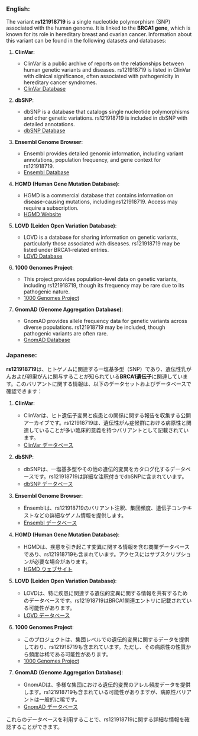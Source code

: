 ### English:
The variant **rs121918719** is a single nucleotide polymorphism (SNP) associated with the human genome. It is linked to the **BRCA1 gene**, which is known for its role in hereditary breast and ovarian cancer. Information about this variant can be found in the following datasets and databases:

1. **ClinVar**:
   - ClinVar is a public archive of reports on the relationships between human genetic variants and diseases. rs121918719 is listed in ClinVar with clinical significance, often associated with pathogenicity in hereditary cancer syndromes.
   - [ClinVar Database](https://www.ncbi.nlm.nih.gov/clinvar/)

2. **dbSNP**:
   - dbSNP is a database that catalogs single nucleotide polymorphisms and other genetic variations. rs121918719 is included in dbSNP with detailed annotations.
   - [dbSNP Database](https://www.ncbi.nlm.nih.gov/snp/)

3. **Ensembl Genome Browser**:
   - Ensembl provides detailed genomic information, including variant annotations, population frequency, and gene context for rs121918719.
   - [Ensembl Database](https://www.ensembl.org/)

4. **HGMD (Human Gene Mutation Database)**:
   - HGMD is a commercial database that contains information on disease-causing mutations, including rs121918719. Access may require a subscription.
   - [HGMD Website](https://www.hgmd.cf.ac.uk/)

5. **LOVD (Leiden Open Variation Database)**:
   - LOVD is a database for sharing information on genetic variants, particularly those associated with diseases. rs121918719 may be listed under BRCA1-related entries.
   - [LOVD Database](https://www.lovd.nl/)

6. **1000 Genomes Project**:
   - This project provides population-level data on genetic variants, including rs121918719, though its frequency may be rare due to its pathogenic nature.
   - [1000 Genomes Project](https://www.internationalgenome.org/)

7. **GnomAD (Genome Aggregation Database)**:
   - GnomAD provides allele frequency data for genetic variants across diverse populations. rs121918719 may be included, though pathogenic variants are often rare.
   - [GnomAD Database](https://gnomad.broadinstitute.org/)

### Japanese:
**rs121918719**は、ヒトゲノムに関連する一塩基多型（SNP）であり、遺伝性乳がんおよび卵巣がんに関与することが知られている**BRCA1遺伝子**に関連しています。このバリアントに関する情報は、以下のデータセットおよびデータベースで確認できます：

1. **ClinVar**:
   - ClinVarは、ヒト遺伝子変異と疾患との関係に関する報告を収集する公開アーカイブです。rs121918719は、遺伝性がん症候群における病原性と関連していることが多い臨床的意義を持つバリアントとして記載されています。
   - [ClinVar データベース](https://www.ncbi.nlm.nih.gov/clinvar/)

2. **dbSNP**:
   - dbSNPは、一塩基多型やその他の遺伝的変異をカタログ化するデータベースです。rs121918719は詳細な注釈付きでdbSNPに含まれています。
   - [dbSNP データベース](https://www.ncbi.nlm.nih.gov/snp/)

3. **Ensembl Genome Browser**:
   - Ensemblは、rs121918719のバリアント注釈、集団頻度、遺伝子コンテキストなどの詳細なゲノム情報を提供します。
   - [Ensembl データベース](https://www.ensembl.org/)

4. **HGMD (Human Gene Mutation Database)**:
   - HGMDは、疾患を引き起こす変異に関する情報を含む商業データベースであり、rs121918719も含まれています。アクセスにはサブスクリプションが必要な場合があります。
   - [HGMD ウェブサイト](https://www.hgmd.cf.ac.uk/)

5. **LOVD (Leiden Open Variation Database)**:
   - LOVDは、特に疾患に関連する遺伝的変異に関する情報を共有するためのデータベースです。rs121918719はBRCA1関連エントリに記載されている可能性があります。
   - [LOVD データベース](https://www.lovd.nl/)

6. **1000 Genomes Project**:
   - このプロジェクトは、集団レベルでの遺伝的変異に関するデータを提供しており、rs121918719も含まれています。ただし、その病原性の性質から頻度は稀である可能性があります。
   - [1000 Genomes Project](https://www.internationalgenome.org/)

7. **GnomAD (Genome Aggregation Database)**:
   - GnomADは、多様な集団における遺伝的変異のアレル頻度データを提供します。rs121918719も含まれている可能性がありますが、病原性バリアントは一般的に稀です。
   - [GnomAD データベース](https://gnomad.broadinstitute.org/)

これらのデータベースを利用することで、rs121918719に関する詳細な情報を確認することができます。